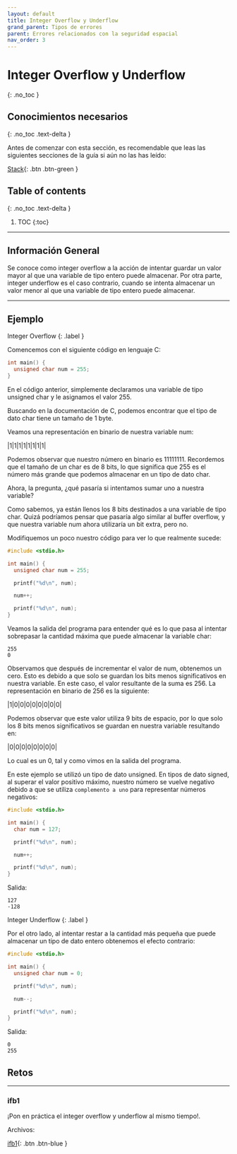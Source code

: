 ```yaml
---
layout: default
title: Integer Overflow y Underflow
grand_parent: Tipos de errores
parent: Errores relacionados con la seguridad espacial
nav_order: 3
---
```


# Integer Overflow y Underflow
{: .no_toc }

## Conocimientos necesarios
{: .no_toc .text-delta }

Antes de comenzar con esta sección, es recomendable que leas las siguientes
secciones de la guía si aún no las has leído:

[Stack](../../conceptos/stack.html){: .btn .btn-green }

## Table of contents
{: .no_toc .text-delta }

1. TOC
{:toc}

---

## Información General

Se conoce como integer overflow a la acción de intentar guardar un valor
mayor al que una variable de tipo entero puede almacenar. Por otra parte,
integer underflow es el caso contrario, cuando se intenta almacenar un
valor menor al que una variable de tipo entero puede almacenar.

---

## Ejemplo

Integer Overflow
{: .label }

Comencemos con el siguiente código en lenguaje C:

```c
int main() {
  unsigned char num = 255;
}
```

En el código anterior, simplemente declaramos una variable de tipo
unsigned char y le asignamos el valor 255.

Buscando en la documentación de C, podemos encontrar que el tipo de dato
char tiene un tamaño de 1 byte.

Veamos una representación en binario de nuestra variable num:

|1|1|1|1|1|1|1|1|

Podemos observar que nuestro número en binario es 11111111. Recordemos que
el tamaño de un char es de 8 bits, lo que significa que 255 es el número
más grande que podemos almacenar en un tipo de dato char.

Ahora, la pregunta, ¿qué pasaría si intentamos sumar uno a nuestra variable?

Como sabemos, ya están llenos los 8 bits destinados a una variable de tipo
char. Quizá podríamos pensar que pasaría algo similar al buffer overflow, y
que nuestra variable num ahora utilizaría un bit extra, pero no.

Modifiquemos un poco nuestro código para ver lo que realmente sucede:

```c
#include <stdio.h>

int main() {
  unsigned char num = 255;

  printf("%d\n", num);

  num++;

  printf("%d\n", num);
}
```

Veamos la salida del programa para entender qué es lo que pasa al intentar
sobrepasar la cantidad máxima que puede almacenar la variable char:

```
255
0
```

Observamos que después de incrementar el valor de num, obtenemos un cero.
Esto es debido a que solo se guardan los bits menos significativos en
nuestra variable. En este caso, el valor resultante de la suma es 256.
La representación en binario de 256 es la siguiente:

|1|0|0|0|0|0|0|0|0|

Podemos observar que este valor utiliza 9 bits de espacio, por lo que solo
los 8 bits menos significativos se guardan en nuestra variable resultando
en:

|0|0|0|0|0|0|0|0|

Lo cual es un 0, tal y como vimos en la salida del programa.

En este ejemplo se utilizó un tipo de dato unsigned. En tipos de dato
signed, al superar el valor positivo máximo, nuestro número se vuelve
negativo debido a que se utiliza ```complemento a uno``` para representar
números negativos:

```c
#include <stdio.h>

int main() {
  char num = 127;

  printf("%d\n", num);

  num++;

  printf("%d\n", num);
}
```

Salida:

```
127
-128
```

Integer Underflow
{: .label }

Por el otro lado, al intentar restar a la cantidad más pequeña que puede
almacenar un tipo de dato entero obtenemos el efecto contrario:

```c
#include <stdio.h>

int main() {
  unsigned char num = 0;

  printf("%d\n", num);

  num--;

  printf("%d\n", num);
}
```

Salida:

```
0
255
```

## Retos

---

### ifb1

¡Pon en práctica el integer overflow y underflow al mismo tiempo!.

Archivos:

[ifb1](../../retos/ifb/ifb1.zip){: .btn .btn-blue }
